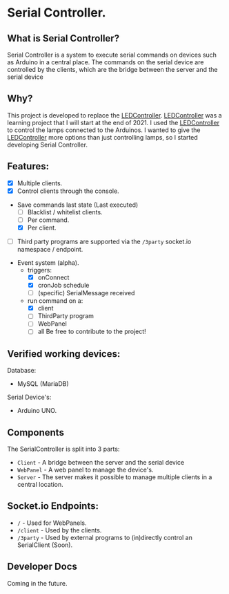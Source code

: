 # Serial Controller.

## What is Serial Controller?
Serial Controller is a system to execute serial commands on devices such as Arduino in a central place.
The commands on the serial device are controlled by the clients, which are the bridge between the server and the serial device

## Why?
This project is developed to replace the [LEDController](https://github.com/CrazyVinc/LED-Controller).
[LEDController](https://github.com/CrazyVinc/LED-Controller) was a learning project that I will start at the end of 2021. I used the [LEDController](https://github.com/CrazyVinc/LED-Controller) to control the lamps connected to the Arduinos.
I wanted to give the [LEDController](https://github.com/CrazyVinc/LED-Controller) more options than just controlling lamps, so I started developing Serial Controller.
## Features:
- [x] Multiple clients.
- [x] Control clients through the console.
- Save commands last state (Last executed)
    - [ ] Blacklist / whitelist clients.
    - [ ] Per command.
    - [x] Per client.
- [ ] Third party programs are supported via the `/3party` socket.io namespace / endpoint.
- Event system (alpha).
   - triggers:
        - [x] onConnect
        - [x] cronJob schedule
        - [ ] (specific) SerialMessage received
    - run command on a:
        - [x] client
        - [ ] ThirdParty program
        - [ ] WebPanel
        - [ ] all
Be free to contribute to the project!

## Verified working devices:
Database: 
- MySQL (MariaDB)

Serial Device's:
- Arduino UNO.

## Components
The SerialController is split into 3 parts:
- `Client` - A bridge between the server and the serial device
- `WebPanel` - A web panel to manage the device's.
- `Server` - The server makes it possible to manage multiple clients in a central location.


## Socket.io Endpoints:
- `/` - Used for WebPanels.
- `/client` - Used by the clients.
- `/3party` - Used by external programs to (in)directly control an SerialClient (Soon).

## Developer Docs
Coming in the future.